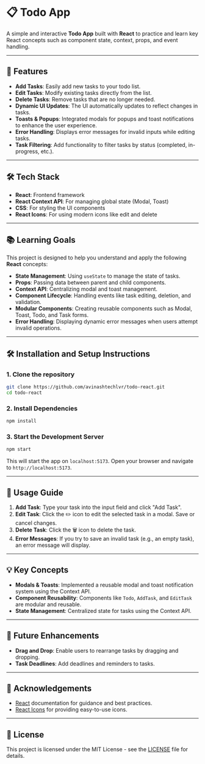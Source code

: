# 📋 Todo App

A simple and interactive **Todo App** built with **React** to practice and learn key React concepts such as component state, context, props, and event handling.

---

## 🚀 Features

- **Add Tasks**: Easily add new tasks to your todo list.
- **Edit Tasks**: Modify existing tasks directly from the list.
- **Delete Tasks**: Remove tasks that are no longer needed.
- **Dynamic UI Updates**: The UI automatically updates to reflect changes in tasks.
- **Toasts & Popups**: Integrated modals for popups and toast notifications to enhance the user experience.
- **Error Handling**: Displays error messages for invalid inputs while editing tasks.
- **Task Filtering**: Add functionality to filter tasks by status (completed, in-progress, etc.).
---

## 🛠️ Tech Stack

- **React**: Frontend framework
- **React Context API**: For managing global state (Modal, Toast)
- **CSS**: For styling the UI components
- **React Icons**: For using modern icons like edit and delete

---

## 📚 Learning Goals

This project is designed to help you understand and apply the following **React** concepts:

- **State Management**: Using `useState` to manage the state of tasks.
- **Props**: Passing data between parent and child components.
- **Context API**: Centralizing modal and toast management.
- **Component Lifecycle**: Handling events like task editing, deletion, and validation.
- **Modular Components**: Creating reusable components such as Modal, Toast, Todo, and Task forms.
- **Error Handling**: Displaying dynamic error messages when users attempt invalid operations.

---

## 🛠️ Installation and Setup Instructions

### 1. Clone the repository

```bash
git clone https://github.com/avinashtechlvr/todo-react.git
cd todo-react
```

### 2. Install Dependencies

```bash
npm install
```

### 3. Start the Development Server

```bash
npm start
```

This will start the app on `localhost:5173`. Open your browser and navigate to `http://localhost:5173`.

---

## 📝 Usage Guide

1. **Add Task**: Type your task into the input field and click "Add Task".
2. **Edit Task**: Click the ✏️ icon to edit the selected task in a modal. Save or cancel changes.
3. **Delete Task**: Click the 🗑️ icon to delete the task.
4. **Error Messages**: If you try to save an invalid task (e.g., an empty task), an error message will display.

---

## 💡 Key Concepts

- **Modals & Toasts**: Implemented a reusable modal and toast notification system using the Context API.
- **Component Reusability**: Components like `Todo`, `AddTask`, and `EditTask` are modular and reusable.
- **State Management**: Centralized state for tasks using the Context API.

---

## 🌱 Future Enhancements


- **Drag and Drop**: Enable users to rearrange tasks by dragging and dropping.
- **Task Deadlines**: Add deadlines and reminders to tasks.

---

## 🙌 Acknowledgements

- [React](https://reactjs.org/) documentation for guidance and best practices.
- [React Icons](https://react-icons.github.io/react-icons/) for providing easy-to-use icons.

---

## 📝 License

This project is licensed under the MIT License - see the [LICENSE](LICENSE) file for details.
